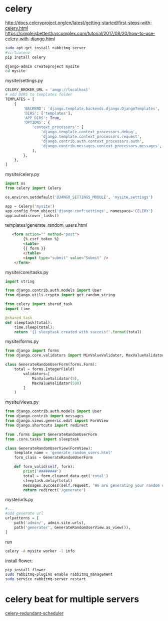 # celery

http://docs.celeryproject.org/en/latest/getting-started/first-steps-with-celery.html  
https://simpleisbetterthancomplex.com/tutorial/2017/08/20/how-to-use-celery-with-django.html  

```bash
sudo apt-get install rabbitmq-server
#virtualenv
pip install celery
```

```bash
django-admin createproject mysite
cd mysite

```
mysite/settings.py
```python
CELERY_BROKER_URL = 'amqp://localhost'
# add DIRS to templates folder
TEMPLATES = [
    {
        'BACKEND': 'django.template.backends.django.DjangoTemplates',
        'DIRS': ['templates'],
        'APP_DIRS': True,
        'OPTIONS': {
            'context_processors': [
                'django.template.context_processors.debug',
                'django.template.context_processors.request',
                'django.contrib.auth.context_processors.auth',
                'django.contrib.messages.context_processors.messages',
            ],
        },
    },
]
```
mysite/celery.py
```python
import os
from celery import Celery

os.environ.setdefault('DJANGO_SETTINGS_MODULE', 'mysite.settings')

app = Celery('mysite')
app.config_from_object('django.conf:settings', namespace='CELERY')
app.autodiscover_tasks()
```
templates/generate_random_users.html
```html
   <form action="" method="post">
        {% csrf_token %}
        <table>
        {{ form }}
        </table>
        <input type="submit" value="Submit" />
    </form>
```
mysite/core/tasks.py
```python
import string

from django.contrib.auth.models import User
from django.utils.crypto import get_random_string

from celery import shared_task
import time

@shared_task
def sleeptask(total):
    time.sleep(total);
    return '{} sleeptask created with success!'.format(total)
```
mysite/forms.py
```python
from django import forms
from django.core.validators import MinValueValidator, MaxValueValidator

class GenerateRandomUserForm(forms.Form):
    total = forms.IntegerField(
        validators=[
            MinValueValidator(5),
            MaxValueValidator(500)
        ]
    )
```

mysite/views.py
```python
from django.contrib.auth.models import User
from django.contrib import messages
from django.views.generic.edit import FormView
from django.shortcuts import redirect

from .forms import GenerateRandomUserForm
from .core.tasks import sleeptask

class GenerateRandomUserView(FormView):
    template_name = 'generate_random_users.html'
    form_class = GenerateRandomUserForm

    def form_valid(self, form):
        print('########')
        total = form.cleaned_data.get('total')
        sleeptask.delay(total)
        messages.success(self.request, 'We are generating your random users! Wait a moment and refresh this page.')
        return redirect('/generate')
```
myste/urls.py
```python
#... 
#add generate url
urlpatterns = [
    path('admin/', admin.site.urls),
    path('generate/', GenerateRandomUserView.as_view()),
]
```

run
```bash
celery -A mysite worker -l info
```

install flower:
```bash
pip install flower
sudo rabbitmq-plugins enable rabbitmq_management
sudo service rabbitmq-server restart
```


# celery beat for multiple servers

[celery-redundant-scheduler](https://github.com/MnogoByte/celery-redundant-scheduler)  
<!--stackedit_data:
eyJoaXN0b3J5IjpbLTE1MTQ1NzY0OTAsLTYwNTg5MTQyMCwxOT
I3MDMzNzU2LDE0OTU3MDMwODBdfQ==
-->